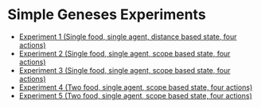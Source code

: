 # Simple Geneses Experiments

- <a href="https://github.com/frankhart2018/simple-gen/tree/master/exp-1">Experiment 1 (Single food, single agent, distance based state, four actions)</a>
- <a href="https://github.com/frankhart2018/simple-gen/tree/master/exp-2">Experiment 2 (Single food, single agent, scope based state, four actions)</a>
- <a href="https://github.com/frankhart2018/simple-gen/tree/master/exp-3">Experiment 3 (Single food, single agent, scope based state, four actions)</a>
- <a href="https://github.com/frankhart2018/simple-gen/tree/master/exp-4">Experiment 4 (Two food, single agent, scope based state, four actions)</a>
- <a href="https://github.com/frankhart2018/simple-gen/tree/master/exp-5">Experiment 5 (Two food, single agent, scope based state, four actions)</a>